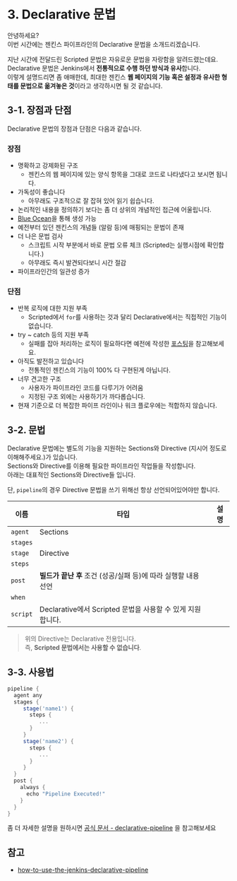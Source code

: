 # 3. Declarative 문법

안녕하세요?  
이번 시간에는 젠킨스 파이프라인의 Declarative 문법을 소개드리겠습니다.  
  
지난 시간에 전달드린 Scripted 문법은 자유로운 문법을 자랑함을 알려드렸는데요.  
Declarative 문법은 Jenkins에서 **전통적으로 수행 하던 방식과 유사**합니다.  
이렇게 설명드리면 좀 애매한데, 최대한 젠킨스 **웹 페이지의 기능 혹은 설정과 유사한 형태를 문법으로 옮겨놓은 것**이라고 생각하시면 될 것 같습니다.  

## 3-1. 장점과 단점

Declarative 문법의 장점과 단점은 다음과 같습니다.

### 장점

* 명확하고 강제화된 구조
  * 젠킨스의 웹 페이지에 있는 양식 항목을 그대로 코드로 나타냈다고 보시면 됩니다.
* 가독성이 좋습니다
  * 아무래도 구조적으로 잘 잡혀 있어 읽기 쉽습니다.
* 논리적인 내용을 정의하기 보다는 좀 더 상위의 개념적인 접근에 어울립니다.
* [Blue Ocean](https://novemberde.github.io/devops/2017/10/21/Jenkins.html)을 통해 생성 가능
* 예전부터 있던 젠킨스의 개념들 (알람 등)에 매핑되는 문법이 존재
* 더 나은 문법 검사
  * 스크립트 시작 부분에서 바로 문법 오류 체크 (Scripted는 실행시점에 확인합니다.)
  * 아무래도 즉시 발견되다보니 시간 절감
* 파이프라인간의 일관성 증가

### 단점

* 반복 로직에 대한 지원 부족
  * Scripted에서 ```for```를 사용하는 것과 달리 Declarative에서는 직접적인 기능이 없습니다.
* try ~ catch 등의 지원 부족
  * 실패를 잡아 처리하는 로직이 필요하다면 예전에 작성한 [포스팅](https://jojoldu.tistory.com/409)을 참고해보세요.
* 아직도 발전하고 있습니다
  * 전통적인 젠킨스의 기능이 100% 다 구현된게 아닙니다.
* 너무 견고한 구조
  * 사용자가 파이프라인 코드를 다루기가 어려움
  * 지정된 구조 외에는 사용하기가 까다롭습니다.
* 현재 기준으로 더 복잡한 파이프 라인이나 워크 플로우에는 적합하지 않습니다.


## 3-2. 문법

Declarative 문법에는 별도의 기능을 지원하는 Sections와 Directive (지시어 정도로 이해해주세요.)가 있습니다.  
Sections와 Directive를 이용해 필요한 파이프라인 작업들을 작성합니다.  
아래는 대표적인 Sections와 Directive들 입니다.  
  
단, ```pipeline```의 경우 Directive 문법을 쓰기 위해선 항상 선언되어있어야만 합니다.

| 이름   | 타입 | 설명   |
|  ---  |  ---  | --- |
|  ```agent```     | Sections   |
|  ```stages```     |      |
|  ```stage```     |   Directive     |
|   ```steps```    |     |
|  ```post```     | **빌드가 끝난 후** 조건 (성공/실패 등)에 따라 실행할 내용 선언  |
|  ```when```     |  |
|  ```script```     | Declarative에서 Scripted 문법을 사용할 수 있게 지원합니다. |

> 위의 Directive는 Declarative 전용입니다.  
즉, **Scripted 문법에서는 사용할 수 없습니다**.

## 3-3. 사용법

```groovy
pipeline {
  agent any
  stages {
     stage('name1') {
       steps {
          ...
       }
     }
     stage('name2') {
       steps {
          ...
       }
     }
  }
  post {
    always {
      echo "Pipeline Executed!"
    }
  }
}
```

좀 더 자세한 설명을 원하시면 [공식 문서 - declarative-pipeline](https://jenkins.io/doc/book/pipeline/syntax/#declarative-pipeline) 을 참고해보세요

## 




## 참고

* [how-to-use-the-jenkins-declarative-pipeline](https://www.blazemeter.com/blog/how-to-use-the-jenkins-declarative-pipeline)
